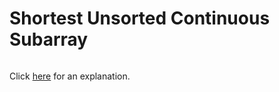 # Shortest Unsorted Continuous Subarray 

~~~java

~~~

Click [here](Explanation.md) for an explanation.

